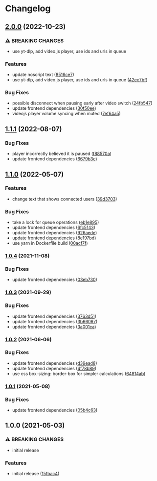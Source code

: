 # Changelog

## [2.0.0](https://github.com/iyzana/yt-sync/compare/v1.1.1...v2.0.0) (2022-10-23)


### ⚠ BREAKING CHANGES

* use yt-dlp, add video.js player, use ids and urls in queue

### Features

* update noscript text ([8516ce7](https://github.com/iyzana/yt-sync/commit/8516ce7e1cb242d8adb50ef7934f205569efa3d1))
* use yt-dlp, add video.js player, use ids and urls in queue ([42ec7bf](https://github.com/iyzana/yt-sync/commit/42ec7bfef6784d6dfbded56db7e9a6e1080a975b))


### Bug Fixes

* possible disconnect when pausing early after video switch ([24fb547](https://github.com/iyzana/yt-sync/commit/24fb5470b4579876f6c20544fb59f3e812820e5b))
* update frontend dependencies ([30f50ee](https://github.com/iyzana/yt-sync/commit/30f50ee80b5af7c511d7ad5a1393c61442a5e006))
* videojs player volume syncing when muted ([7ef64a5](https://github.com/iyzana/yt-sync/commit/7ef64a5b81dc0b6ef8f1bc9177660d41217efdd4))

## [1.1.1](https://github.com/iyzana/yt-sync/compare/v1.1.0...v1.1.1) (2022-08-07)


### Bug Fixes

* player incorrectly believed it is paused ([f88570a](https://github.com/iyzana/yt-sync/commit/f88570a918899e8af845393dd6837997004d075d))
* update frontend dependencies ([6679b3e](https://github.com/iyzana/yt-sync/commit/6679b3eeefcccc95693e40cc937a1df2ca5a752c))

## [1.1.0](https://github.com/iyzana/yt-sync/compare/v1.0.4...v1.1.0) (2022-05-07)


### Features

* change text that shows connected users ([39d3703](https://github.com/iyzana/yt-sync/commit/39d3703ac8e242e35251d430951653aca660d7ea))


### Bug Fixes

* take a lock for queue operations ([eb1e895](https://github.com/iyzana/yt-sync/commit/eb1e895e0214b9b5beb169a1386d582cec7601b3))
* update frontend dependencies ([6fc5143](https://github.com/iyzana/yt-sync/commit/6fc5143e4099f5ed083a825973cdc12d500ce1aa))
* update frontend dependencies ([926aede](https://github.com/iyzana/yt-sync/commit/926aede05251eca494e9b21201103f5a5d983be1))
* update frontend dependencies ([8e197bd](https://github.com/iyzana/yt-sync/commit/8e197bd33f419da959f54d50960391bbb65f0bdf))
* use yarn in Dockerfile build ([00acf7f](https://github.com/iyzana/yt-sync/commit/00acf7faabab91704831a0a5bc8d8621f510e066))

### [1.0.4](https://www.github.com/iyzana/yt-sync/compare/v1.0.3...v1.0.4) (2021-11-08)


### Bug Fixes

* update frontend dependencies ([03eb730](https://www.github.com/iyzana/yt-sync/commit/03eb730fa3dc2c8b1740d7b02ed5e84a3036a1c8))

### [1.0.3](https://www.github.com/iyzana/yt-sync/compare/v1.0.2...v1.0.3) (2021-09-29)


### Bug Fixes

* update frontend dependencies ([3763d51](https://www.github.com/iyzana/yt-sync/commit/3763d517f96ea7b206a77056c640ae3768c82db4))
* update frontend dependencies ([3b66067](https://www.github.com/iyzana/yt-sync/commit/3b66067c8196a6a42f8649da052d22d5825b48cd))
* update frontend dependencies ([3a001ca](https://www.github.com/iyzana/yt-sync/commit/3a001ca7fe7a40f9cad4b3f0952b313747d4d588))

### [1.0.2](https://www.github.com/iyzana/yt-sync/compare/v1.0.1...v1.0.2) (2021-06-06)


### Bug Fixes

* update frontend dependencies ([d39ead8](https://www.github.com/iyzana/yt-sync/commit/d39ead81fda3670f6f44c7dd3c028b071e509ee6))
* update frontend dependencies ([4f78b89](https://www.github.com/iyzana/yt-sync/commit/4f78b89d2833ef6c34c49445036c0bc4ba0ba6f1))
* use css box-sizing: border-box for simpler calculations ([64814ab](https://www.github.com/iyzana/yt-sync/commit/64814ab927661759df55efbd8567138485c7656c))

### [1.0.1](https://www.github.com/iyzana/yt-sync/compare/v1.0.0...v1.0.1) (2021-05-08)


### Bug Fixes

* update frontend dependencies ([05b4c63](https://www.github.com/iyzana/yt-sync/commit/05b4c63a7e95e4372861e7519b95d7898b9768de))

## 1.0.0 (2021-05-03)


### ⚠ BREAKING CHANGES

* initial release

### Features

* initial release ([15fbac4](https://www.github.com/iyzana/yt-sync/commit/15fbac4a08fc140de170482a1fb5c9e845438c93))
